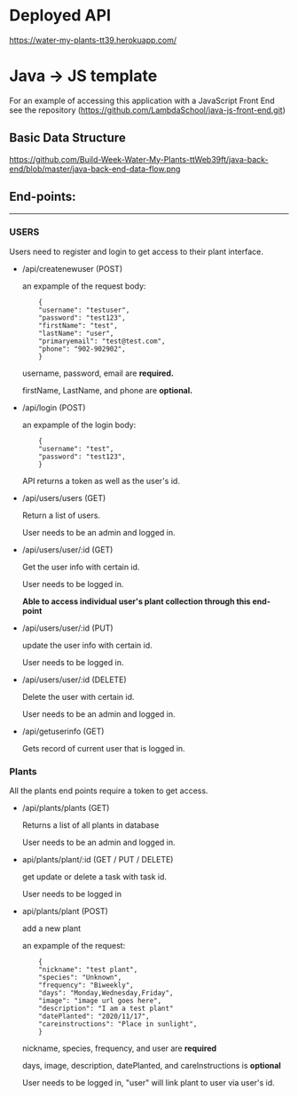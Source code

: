 # Deployed API
https://water-my-plants-tt39.herokuapp.com/

# Java -> JS template

For an example of accessing this application with a JavaScript Front End see the repository (https://github.com/LambdaSchool/java-js-front-end.git)


## Basic Data Structure

https://github.com/Build-Week-Water-My-Plants-ttWeb39ft/java-back-end/blob/master/java-back-end-data-flow.png

## End-points:

---

### USERS

Users need to register and login to get access to their plant interface.

* /api/createnewuser (POST)

    an expample of the request body:
    ```
        {
        "username": "testuser",
        "password": "test123",
        "firstName": "test",
        "lastName": "user",
        "primaryemail": "test@test.com",
        "phone": "902-902902",
        }
    ```

    username, password, email are **required.**

    firstName, LastName, and phone are **optional.**

* /api/login (POST)

    an expample of the login body:
    ```
        {
        "username": "test",
        "password": "test123",
        }
    ```
    API returns a token as well as the user's id.

* /api/users/users (GET)

    Return a list of users.

    User needs to be an admin and logged in.
    
    
* /api/users/user/:id (GET)

    Get the user info with certain id.

    User needs to be logged in.
    
    **Able to access individual user's plant collection through this end-point**
    
    
 * /api/users/user/:id (PUT)

    update the user info with certain id.

    User needs to be logged in.
    

* /api/users/user/:id (DELETE)

    Delete the user with certain id.

    User needs to be an admin and logged in.
    
* /api/getuserinfo (GET)

    Gets record of current user that is logged in.
    

### Plants

All the plants end points require a token to get access.

* /api/plants/plants (GET)

    Returns a list of all plants in database
    
    User needs to be an admin and logged in.
    
    
* api/plants/plant/:id (GET / PUT / DELETE)

    get update or delete a task with task id.
    
    User needs to be logged in
    

* api/plants/plant (POST)

    add a new plant

    an expample of the request:
    ```
        {
        "nickname": "test plant",
        "species": "Unknown",
        "frequency": "Biweekly",
        "days": "Monday,Wednesday,Friday",
        "image": "image url goes here",
        "description": "I am a test plant"
        "datePlanted": "2020/11/17",
        "careinstructions": "Place in sunlight",
        }
    ```
    nickname, species, frequency, and user are **required**

    days, image, description, datePlanted, and careInstructions is **optional**
    
    User needs to be logged in, "user" will link plant to user via user's id.

